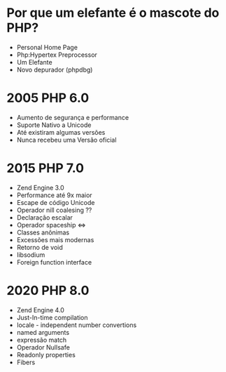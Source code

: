# Por que um elefante é o mascote do PHP?

- Personal Home Page
- Php:Hypertex Preprocessor
- Um Elefante
- Novo depurador (phpdbg)

# 2005 PHP 6.0

- Aumento de segurança e performance
- Suporte Nativo a Unicode
- Até existiram algumas versões
- Nunca recebeu uma Versão oficial

# 2015 PHP 7.0

- Zend Engine 3.0
- Performance até 9x maior
- Escape de código Unicode
- Operador nill coalesing ??
- Declaração escalar
- Operador spaceship <=>
- Classes anônimas
- Excessões mais modernas
- Retorno de void
- libsodium
- Foreign function interface

# 2020 PHP 8.0

- Zend Engine 4.0
- Just-In-time compilation
- locale - independent number convertions
- named arguments
- expressão match
- Operador Nullsafe
- Readonly properties
- Fibers
